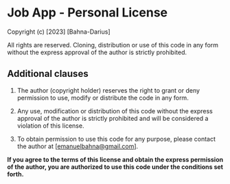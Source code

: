 # Job App - Personal License

Copyright (c) [2023] [Bahna-Darius]

All rights are reserved. Cloning, distribution or use of this code in any form without the express approval of the author is strictly prohibited.

## Additional clauses

1. The author (copyright holder) reserves the right to grant or deny permission to use, modify or distribute the code in any form.

2. Any use, modification or distribution of this code without the express approval of the author is strictly prohibited and will be considered a violation of this license.

3. To obtain permission to use this code for any purpose, please contact the author at [emanuelbahna@gmail.com].

**If you agree to the terms of this license and obtain the express permission of the author, you are authorized to use this code under the conditions set forth.**